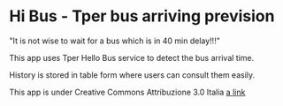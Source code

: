 Hi Bus  - Tper bus arriving prevision
=====
"It is not wise to wait for a bus which is in 40 min delay!!!"

This app uses Tper Hello Bus service to detect the bus arrival time.

History is stored in table form where users can consult them easily. 


This app is under Creative Commons Attribuzione 3.0 Italia
[a link](https://creativecommons.org/licenses/by/3.0/it/)